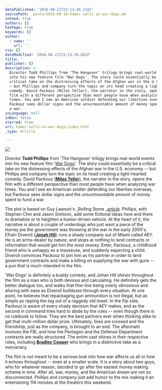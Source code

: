 ```yaml
---
datePublished: '2016-08-21T23:13:40.218Z'
sourcePath: _posts/2016-08-18-humor-sells-in-war-dogs.md
inFeed: true
authors: []
hasPage: true
keywords: []
author:
  - name: ''
    url: ''
via: {}
dateModified: '2016-08-21T23:13:39.862Z'
title: ''
publisher: {}
description: >-
  Director Todd Phillips from ‘The Hangover’ trilogy brings real-world events
  into his new feature film ‘War Dogs’. The story could essentially be a
  critical take on the distressing effects of the Afghan war in the U.S. economy
  – but Phillips and company turn the topic on its head creating a light-hearted
  comedy. David Packouz (Miles Teller), the narrator in the story, opens the
  film with a different perspective than most people have when analyzing war
  times. You and I see an American soldier defending our liberties overseas, but
  Packouz sees dollar signs and the unsurmountable amount of money spent to fund
  a war.
inLanguage: null
inNav: false
starred: true
url: humor-sells-in-war-dogs/index.html
_type: Article

---
```

![](https://the-grid-user-content.s3-us-west-2.amazonaws.com/55b266e2-0f66-44b4-9604-188c507c3699.jpg)

Director **Todd Phillips** from 'The Hangover' trilogy brings real-world events into his new feature film '[War Dogs][0]'. The story could essentially be a critical take on the distressing effects of the Afghan war in the U.S. economy -- but Phillips and company turn the topic on its head creating a light-hearted comedy. David Packouz (**[Miles Teller][1]**), the narrator in the story, opens the film with a different perspective than most people have when analyzing war times. You and I see an American soldier defending our liberties overseas, but Packouz sees dollar signs and the unsurmountable amount of money spent to fund a war.

The plot is based on Guy Lawson's _Rolling Stone _[article][2]. Phillips, with Stephen Chin and Jason Smilovic, add some fictional ideas here and there to dramatize or to heighten a humor-driven vehicle. At the heart of it, the narrative is about a couple of underdogs who just want a piece of the money pie the government was throwing at the war in the early 2000's. Efrain Diveroli (**[Jonah Hill][3]**) runs a shady company out of Miami called AEY. He is an arms-dealer by nature, and stops at nothing to land contracts or information that would get him the most money. Enter, Packouz, a childhood friend who is unhappy as a masseuse, and suddenly expecting a child. Diveroli convinces Packouz to join him as his partner in order to land government contracts and make a killing on supplying the war with guns -- a pun that is much intended in the film.

'War Dogs' is definitely a buddy comedy, and Johan Hill shines throughout the film as a man who is both devious and calculating. He definitely gets the better dialogue too, and walks that fine-line being overly obnoxious and alluring with ease as Diveroli bulldozes through every situation. At one point, he believes that repackaging gun ammunition is not illegal, but as simple as ripping the tag out of a raggedy old towel. In the flip side, Packouz is aware of every shady decision that AEY makes, and as the second in command tries hard to abide by the rules -- even though there is no rulebook to follow. They are the best partners ever when thinking alike to get that multi-million dollar prize. Ultimately, lines are crossed and the friendship, just as the company, is brought to an end. The aftermath involves the FBI, and how the Pentagon and the Defense Department contracts are really structured. The entire cast shines in their respective roles, including **[Bradley Cooper][4]** who brings in a distinctive take as a mercenary.

The film is not meant to be a serious look into how war affects us all or how it echoes throughout -- even at a smaller scale. It is a story about two guys, who for whatever reason, decided to go after the easiest money making scheme in time. After all, war, money, and the American dream are not so disconnected. Phillips and company just add humor to the mix making it an entertaining 114 minutes at the theaters this weekend.

[0]: http://www.wardogsthemovie.com/
[1]: http://www.imdb.com/name/nm1886602/
[2]: http://www.rollingstone.com/politics/news/the-stoner-arms-dealers-20110316
[3]: http://www.imdb.com/name/nm1706767/?ref_=nv_sr_1
[4]: http://www.imdb.com/name/nm0177896/?ref_=nv_sr_2
